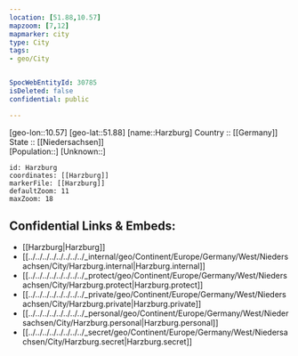 ```yaml
---
location: [51.88,10.57] 
mapzoom: [7,12] 
mapmarker: city 
type: City
tags:
- geo/City


SpocWebEntityId: 30785
isDeleted: false
confidential: public

---
```

[geo-lon::10.57] 
[geo-lat::51.88] 
[name::Harzburg] 
Country :: [[Germany]]  
State :: [[Niedersachsen]]  
[Population::] 
[Unknown::] 


```leaflet
id: Harzburg
coordinates: [[Harzburg]] 
markerFile: [[Harzburg]] 
defaultZoom: 11 
maxZoom: 18
```


## Confidential Links & Embeds: 
- [[Harzburg|Harzburg]]  
- [[../../../../../../../../_internal/geo/Continent/Europe/Germany/West/Niedersachsen/City/Harzburg.internal|Harzburg.internal]] 
- [[../../../../../../../../_protect/geo/Continent/Europe/Germany/West/Niedersachsen/City/Harzburg.protect|Harzburg.protect]] 
- [[../../../../../../../../_private/geo/Continent/Europe/Germany/West/Niedersachsen/City/Harzburg.private|Harzburg.private]] 
- [[../../../../../../../../_personal/geo/Continent/Europe/Germany/West/Niedersachsen/City/Harzburg.personal|Harzburg.personal]] 
- [[../../../../../../../../_secret/geo/Continent/Europe/Germany/West/Niedersachsen/City/Harzburg.secret|Harzburg.secret]] 
